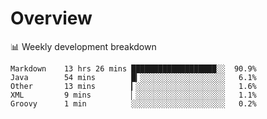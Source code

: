 # Overview

📊 Weekly development breakdown

```text
Markdown    13 hrs 26 mins ███████████████████░░  90.9%
Java        54 mins        █▎░░░░░░░░░░░░░░░░░░░   6.1%
Other       13 mins        ▎░░░░░░░░░░░░░░░░░░░░   1.6%
XML         9 mins         ▏░░░░░░░░░░░░░░░░░░░░   1.1%
Groovy      1 min          ░░░░░░░░░░░░░░░░░░░░░   0.2%
```